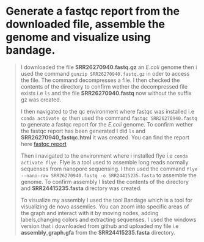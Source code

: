 # **Generate a fastqc report from the downloaded file, assemble the genome and visualize using bandage.**

> I downloaded the file **SRR26270940.fastq.gz** an *E.coli* genome then i used the command  `gunzip SRR26270940.fastq.gz` in oder to access the file. The command decompresses a file.
> I then checked the contents of the directory to confirm wether the decompressed file exists i.e `ls` and the file **SRR26270940.fastq** now without the suffix gz was created.
> 
> I then navigated to the qc environment where fastqc was installed i.e  `conda activate qc` then used the command `fastqc SRR26270940.fastq` to generate a fastqc report for the *E.coli* genome.
> To confirm wether the fastqc report has been generated I did `ls` and **SRR26270940_fastqc.html** it was created. You can find the report here  [fastqc report](file://wsl.localhost/Ubuntu-22.04/home/karencherono/SRR26270940_fastqc.html)
>
> Then i navigated to the environment where i installed flye i.e `conda activate flye`. Flye is a tool used to assemble long reads normally sequenses from nanopore sequensing. I then used the command `flye --nano-raw SRR26270940.fastq -o SRR24415235.fasta` to assemble the genome. To confirm assembly I listed the contents of the directory and **SRR24415235.fasta** directory was created.
>
> To visualize my assembly I used the tool Bandage which is a tool for visualizing de novo assemlies. You can zoom into specific areas of the graph and interact with it by moving nodes, adding labels,changing colors and extracting sequenses. I used the windows version that i downloaded from github and uploaded my file i.e **assembly_graph.gfa** from the **SRR24415235.fasta** directory.
